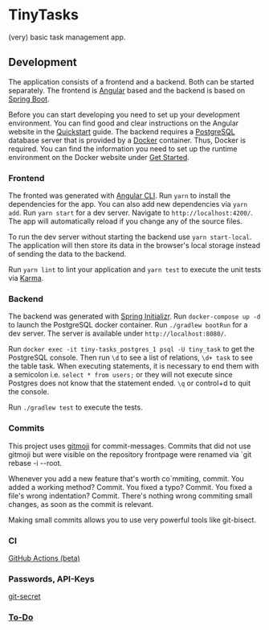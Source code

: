 # TinyTasks

(very) basic task management app.

## Development

The application consists of a frontend and a backend. Both can be started separately. The frontend is
[Angular](https://angular.io/) based and the backend is based on [Spring Boot](https://spring.io/projects/spring-boot).

Before you can start developing you need to set up your development environment. You can find good and clear
instructions on the Angular website in the [Quickstart](https://angular.io/guide/quickstart) guide. The
backend requires a [PostgreSQL](https://www.postgresql.org/) database server that is provided by a
[Docker](https://www.docker.com/) container. Thus, Docker is required. You can find the information you need to
set up the runtime environment on the Docker website under [Get Started](https://www.docker.com/get-started).

### Frontend

The fronted was generated with [Angular CLI](https://github.com/angular/angular-cli). Run `yarn` to install the
dependencies for the app. You can also add new dependencies via `yarn add`. Run `yarn start` for a dev server.
Navigate to `http://localhost:4200/`. The app will automatically reload if you change any of the source files.

To run the dev server without starting the backend use `yarn start-local`. The application will then store its
data in the browser's local storage instead of sending the data to the backend.

Run `yarn lint` to lint your application and `yarn test` to execute the unit tests via [Karma](https://karma-runner.github.io).

### Backend

The backend was generated with [Spring Initializr](https://start.spring.io/). Run `docker-compose up -d` to launch
the PostgreSQL docker container. Run `./gradlew bootRun` for a dev server. The server is available under `http://localhost:8080/`.

Run `docker exec -it tiny-tasks_postgres_1 psql -U tiny_task` to get the PostgreSQL console.
Then run `\d` to see a list of relations, `\d+ task` to see the table task. When executing statements, it is necessary to end 
them with a semicolon i.e. `select * from users;` or they will not execute since Postgres does not know that the statement ended.
`\q` or control+d to quit the console.

Run `./gradlew test` to execute the tests.


### Commits

This project uses [gitmoji](https://gitmoji.carloscuesta.me/) for commit-messages.
Commits that did not use gitmoji but were visible on the repository frontpage were renamed
via `git rebase -i --root.

Whenever you add a new feature that's worth co`mmiting, commit. 
You added a working method? Commit. You fixed a typo? Commit. 
You fixed a file's wrong indentation? Commit. 
There's nothing wrong commiting small changes, 
as soon as the commit is relevant.

Making small commits allows you to use very powerful tools like git-bisect.

### CI

[GitHub Actions (beta)](https://github.com/features/actions)

### Passwords, API-Keys

[git-secret](https://git-secret.io/)

### [To-Do](https://github.com/mindsmash/tiny-tasks/issues)
